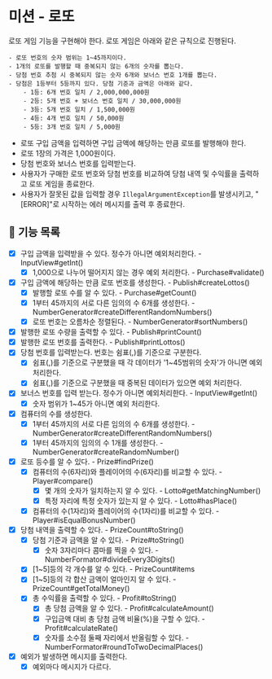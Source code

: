 # 미션 - 로또

로또 게임 기능을 구현해야 한다. 로또 게임은 아래와 같은 규칙으로 진행된다.

```
- 로또 번호의 숫자 범위는 1~45까지이다.
- 1개의 로또를 발행할 때 중복되지 않는 6개의 숫자를 뽑는다.
- 당첨 번호 추첨 시 중복되지 않는 숫자 6개와 보너스 번호 1개를 뽑는다.
- 당첨은 1등부터 5등까지 있다. 당첨 기준과 금액은 아래와 같다.
    - 1등: 6개 번호 일치 / 2,000,000,000원
    - 2등: 5개 번호 + 보너스 번호 일치 / 30,000,000원
    - 3등: 5개 번호 일치 / 1,500,000원
    - 4등: 4개 번호 일치 / 50,000원
    - 5등: 3개 번호 일치 / 5,000원
```

- 로또 구입 금액을 입력하면 구입 금액에 해당하는 만큼 로또를 발행해야 한다.
- 로또 1장의 가격은 1,000원이다.
- 당첨 번호와 보너스 번호를 입력받는다.
- 사용자가 구매한 로또 번호와 당첨 번호를 비교하여 당첨 내역 및 수익률을 출력하고 로또 게임을 종료한다.
- 사용자가 잘못된 값을 입력할 경우 `IllegalArgumentException`를 발생시키고, "[ERROR]"로 시작하는 에러 메시지를 출력 후 종료한다.

## 🚀 기능 목록
- [X] 구입 금액을 입력받을 수 있다. 정수가 아니면 예외처리한다. - InputView#getInt()
  - [X] 1,000으로 나누어 떨어지지 않는 경우 예외 처리한다. - Purchase#validate()
- [X] 구입 금액에 해당하는 만큼 로또 번호를 생성한다. - Publish#createLottos()
  - [X] 발행할 로또 수를 알 수 있다. - Purchase#getCount()
  - [X] 1부터 45까지의 서로 다른 임의의 수 6개를 생성한다. - NumberGenerator#createDifferentRandomNumbers()
  - [X] 로또 번호는 오름차순 정렬된다. - NumberGenerator#sortNumbers()
- [X] 발행한 로또 수량을 출력할 수 있다. - Publish#printCount()
- [X] 발행한 로또 번호를 출력한다. - Publish#printLottos()
- [X] 당첨 번호를 입력받는다. 번호는 쉼표(,)를 기준으로 구분한다.
  - [X] 쉼표(,)를 기준으로 구분했을 때 각 데이터가 '1~45범위의 숫자'가 아니면 예외 처리한다.
  - [X] 쉼표(,)를 기준으로 구분했을 때 중복된 데이터가 있으면 예외 처리한다.
- [X] 보너스 번호를 입력 받는다. 정수가 아니면 예외처리한다. - InputView#getInt()
  - [X] 숫자 범위가 1~45가 아니면 예외 처리한다.
- [X] 컴퓨터의 수를 생성한다. 
  - [X] 1부터 45까지의 서로 다른 임의의 수 6개를 생성한다. - NumberGenerator#createDifferentRandomNumbers()
  - [X] 1부터 45까지의 임의의 수 1개를 생성한다. - NumberGenerator#createRandomNumber()
- [X] 로또 등수를 알 수 있다. - Prize#findPrize()
  - [X] 컴퓨터의 수(6자리)와 플레이어의 수(6자리)를 비교할 수 있다. - Player#compare()
    - [X] 몇 개의 숫자가 일치하는지 알 수 있다. - Lotto#getMatchingNumber()
    - [X] 특정 자리에 특정 숫자가 있는지 알 수 있다. - Lotto#hasPlace()
  - [X] 컴퓨터의 수(1자리)와 플레이어의 수(1자리)를 비교할 수 있다. - Player#isEqualBonusNumber()
- [X] 당첨 내역을 출력할 수 있다. - PrizeCount#toString()
  - [X] 당첨 기준과 금액을 알 수 있다. - Prize#toString()
    - [X] 숫자 3자리마다 콤마를 찍을 수 있다. - NumberFormator#divideEvery3Digits()
  - [X] [1~5]등의 각 개수를 알 수 있다. - PrizeCount#items
  - [X] [1~5]등의 각 합산 금액이 얼마인지 알 수 있다. - PrizeCount#getTotalMoney()
  - [X] 총 수익률을 출력할 수 있다. - Profit#toString()
    - [X] 총 당첨 금액을 알 수 있다. - Profit#calculateAmount()
    - [X] 구입금액 대비 총 당첨 금액 비율(%)을 구할 수 있다. - Profit#calculateRate()
    - [X] 숫자를 소수점 둘째 자리에서 반올림할 수 있다. - NumberFormator#roundToTwoDecimalPlaces()
- [X] 예외가 발생하면 메시지를 출력한다.
  - [X] 예외마다 메시지가 다르다.